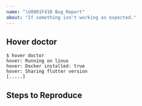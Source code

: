 ```yaml
---
name: "\U0001F41B Bug Report"
about: "If something isn't working as expected."
---
```


<!-- Thank you for trying go-flutter! -->

## Hover doctor

<!-- Please tell us information about the installed tooling. Run `hover doctor` in your project!-->

```
$ hover doctor
hover: Running on linux
hover: Docker installed: true
hover: Sharing flutter version
[.....]
```

## Steps to Reproduce

<!--
     Please tell us exactly how to reproduce the problem you are running into.

     Please attach a small application (ideally just one main.dart file) that
     reproduces the problem. You could use https://gist.github.com/ for this.

     If the problem is with your application's rendering, then please attach
     a screenshot and explain what the problem is.
-->
